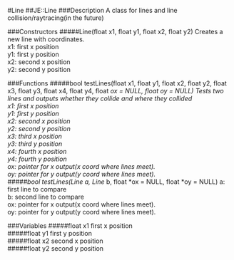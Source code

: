 #Line
##JE::Line
###Description
A class for lines and line collision/raytracing(in the future)

###Constructors
#####Line(float x1, float y1, float x2, float y2)
Creates a new line with coordinates.  
x1: first x position  
y1: first y position  
x2: second x position  
y2: second y position  

###Functions
#####bool testLines(float x1, float y1, float x2, float y2, float x3, float y3, float x4, float y4, float *ox = NULL, float *oy = NULL)
Tests two lines and outputs whether they collide and where they collided  
x1: first x position  
y1: first y position  
x2: second x position  
y2: second y position  
x3: third x position  
y3: third y position  
x4: fourth x position  
y4: fourth y position  
ox: pointer for x output(x coord where lines meet).  
oy: pointer for y output(y coord where lines meet).  
#####bool testLines(Line* a, Line* b, float *ox = NULL, float *oy = NULL)
a: first line to compare  
b: second line to compare  
ox: pointer for x output(x coord where lines meet).  
oy: pointer for y output(y coord where lines meet). 

###Variables
#####float x1
first x position  
#####float y1
first y position  
#####float x2
second x position  
#####float y2
second y position  
